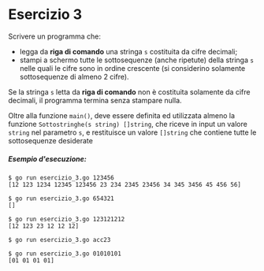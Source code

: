 # Esercizio 3

Scrivere un programma che:
* legga da **riga di comando** una stringa `s` costituita da cifre decimali;
* stampi a schermo tutte le sottosequenze (anche ripetute) della stringa `s`  nelle quali le cifre sono in ordine crescente (si considerino solamente sottosequenze di almeno 2 cifre).

Se la stringa `s` letta da **riga di comando** non è costituita solamente da cifre decimali, il programma termina senza stampare nulla.

Oltre alla funzione `main()`, deve essere definita ed utilizzata almeno la funzione `Sottostringhe(s string) []string`, che riceve in input 
un valore `string` nel parametro `s`, e restituisce un valore `[]string` che contiene tutte le sottosequenze desiderate

##### Esempio d'esecuzione:

```text
$ go run esercizio_3.go 123456
[12 123 1234 12345 123456 23 234 2345 23456 34 345 3456 45 456 56]

$ go run esercizio_3.go 654321
[]

$ go run esercizio_3.go 123121212
[12 123 23 12 12 12]

$ go run esercizio_3.go acc23

$ go run esercizio_3.go 01010101
[01 01 01 01]
```

